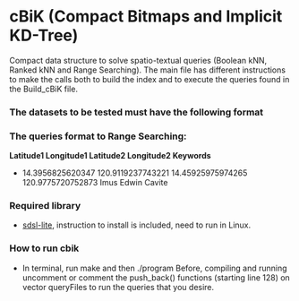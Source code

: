 # cBiK (Compact Bitmaps and Implicit KD-Tree)

Compact data structure to solve spatio-textual queries (Boolean kNN, Ranked kNN and Range Searching).
The main file has different instructions to make the calls both to build the index and to execute the queries found in the Build_cBiK file.

### The datasets to be tested must have the following format

### The queries format to Range Searching:

**Latitude1 Longitude1 Latitude2 Longitude2 Keywords**

* 14.3956825620347 120.9119237743221 14.45925975974265 120.9775720752873 Imus Edwin Cavite

### Required library
* [sdsl-lite](https://github.com/simongog/sdsl-lite), instruction to install is included, need to run in Linux.

### How to run cbik
* In terminal, run make and then ./program
 Before, compiling and running uncomment or comment the push_back() functions (starting line 128) on vector queryFiles to run the queries that you desire.


